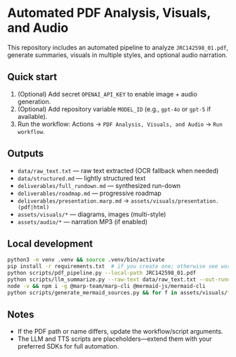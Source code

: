 # Automated PDF Analysis, Visuals, and Audio

This repository includes an automated pipeline to analyze `JRC142598_01.pdf`, generate summaries, visuals in multiple styles, and optional audio narration.

## Quick start
1. (Optional) Add secret `OPENAI_API_KEY` to enable image + audio generation.
2. (Optional) Add repository variable `MODEL_ID` (e.g., `gpt-4o` or `gpt-5` if available).
3. Run the workflow: Actions → `PDF Analysis, Visuals, and Audio` → `Run workflow`.

## Outputs
- `data/raw_text.txt` — raw text extracted (OCR fallback when needed)
- `data/structured.md` — lightly structured text
- `deliverables/full_rundown.md` — synthesized run-down
- `deliverables/roadmap.md` — progressive roadmap
- `deliverables/presentation.marp.md` → `assets/visuals/presentation.(pdf|html)`
- `assets/visuals/*` — diagrams, images (multi-style)
- `assets/audio/*` — narration MP3 (if enabled)

## Local development
```bash
python3 -m venv .venv && source .venv/bin/activate
pip install -r requirements.txt  # if you create one; otherwise see workflow for deps
python scripts/pdf_pipeline.py --local-path JRC142598_01.pdf
python scripts/llm_summarize.py --raw-text data/raw_text.txt --out-rundown deliverables/full_rundown.md --out-key deliverables/key_findings.md --out-risks deliverables/risks_limitations.md
node -v && npm i -g @marp-team/marp-cli @mermaid-js/mermaid-cli
python scripts/generate_mermaid_sources.py && for f in assets/visuals/*.mmd; do mmdc -i "$f" -o "assets/visuals/$(basename "$f" .mmd).png"; done
```

## Notes
- If the PDF path or name differs, update the workflow/script arguments.
- The LLM and TTS scripts are placeholders—extend them with your preferred SDKs for full automation.